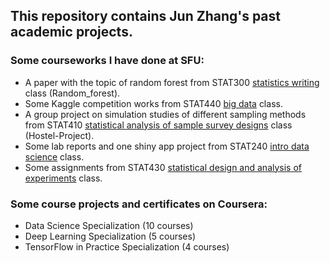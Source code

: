## This repository contains Jun Zhang's past academic projects.


### Some courseworks I have done at SFU:
 - A paper with the topic of random forest from STAT300 [statistics writing](http://www.sfu.ca/outlines.html?2019/summer/stat/300w/d100) class (Random_forest). 
 - Some Kaggle competition works from STAT440 [big data](http://www.sfu.ca/outlines.html?2019/fall/stat/440/e100) class. 
 - A group project on simulation studies of different sampling methods from STAT410 [statistical analysis of sample survey designs](http://www.sfu.ca/outlines.html?2019/spring/stat/410/d100) class (Hostel-Project).
 - Some lab reports and one shiny app project from STAT240 [intro data science](https://www.sfu.ca/outlines.html?2019/spring/stat/240/d100) class.
 - Some assignments from STAT430 [statistical design and analysis of experiments](http://www.sfu.ca/outlines.html?2019/fall/stat/430/d100) class.
 
### Some course projects and certificates on Coursera: 
 - Data Science Specialization (10 courses)
 - Deep Learning Specialization (5 courses)
 - TensorFlow in Practice Specialization (4 courses)
